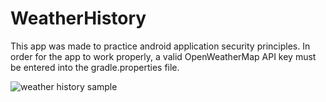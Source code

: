 # WeatherHistory

This app was made to practice android application security principles. In order for the app to work properly, a valid OpenWeatherMap API key must be entered into the gradle.properties file.

![weather history sample](https://user-images.githubusercontent.com/15163499/44300276-5e13fc00-a2d2-11e8-997d-7e02753d2409.png)

